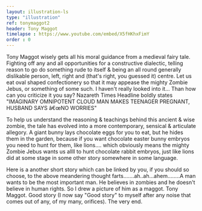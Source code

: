 ```yaml
---
layout: illustration-ls
type: "illustration"
ref: tonymaggot2
header: Tony Maggot
timelapse : https://www.youtube.com/embed/X5fHKhxFimY
order : 0
---
```


Tony Maggot wisely gets all his moral guidance from a medieval fairy tale. Fighting off any and all opportunities for a constructive dialectic, telling reason to go do something rude to itself & being an all round generally dislikable person, left, right and (that's right, you guessed it) centre. Let us eat oval shaped confectionery so that it may appease the mighty Zombie Jebus, or something of some such. I haven't really looked into it... Than how can you criticize it you say? Nazareth Times Headline boldly states "IMAGINARY OMNIPOTENT CLOUD MAN MAKES TEENAGER PREGNANT, HUSBAND SAYS â€œNO WORRIES"

To help us understand the reasoning & teachings behind this ancient & wise zombie, the tale has evolved into a more contemporary, sensical & articulate allegory. A giant bunny lays chocolate eggs for you to eat, but he hides them in the garden, because if you want chocolate easter bunny embryos you need to hunt for them, like lions.... which obviously means the mighty Zombie Jebus wants us allll to hunt chocolate rabbit embryos, just like lions did at some stage in some other story somewhere in some language.

Here is a another short story which can be linked by you, if you should so choose, to the above meandering thought farts.......ah..ah...ahem........A man wants to be the most important man. He believes in zombies and he doesn't believe in human rights. So I drew a picture of him as a maggot. Tony Maggot. Good story (I now say "Good story" to myself after any noise that comes out of any, of my many, orifices). The very end.
